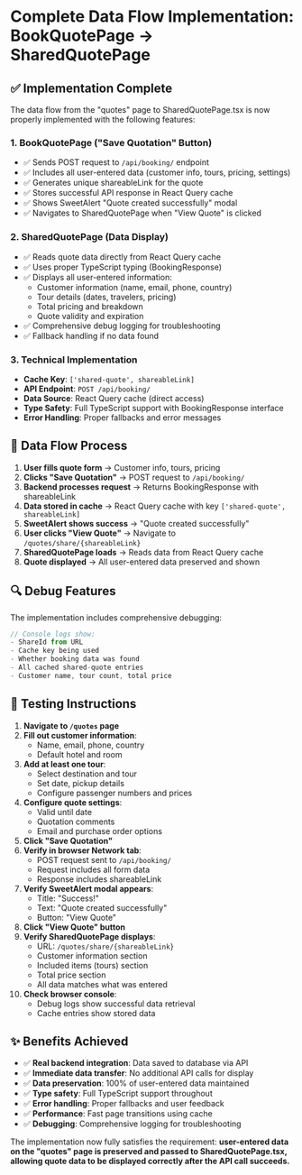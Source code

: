 # Complete Data Flow Implementation: BookQuotePage → SharedQuotePage

## ✅ Implementation Complete

The data flow from the "quotes" page to SharedQuotePage.tsx is now properly implemented with the following features:

### 1. **BookQuotePage ("Save Quotation" Button)**
- ✅ Sends POST request to `/api/booking/` endpoint
- ✅ Includes all user-entered data (customer info, tours, pricing, settings)
- ✅ Generates unique shareableLink for the quote
- ✅ Stores successful API response in React Query cache
- ✅ Shows SweetAlert "Quote created successfully" modal
- ✅ Navigates to SharedQuotePage when "View Quote" is clicked

### 2. **SharedQuotePage (Data Display)**
- ✅ Reads quote data directly from React Query cache
- ✅ Uses proper TypeScript typing (BookingResponse)
- ✅ Displays all user-entered information:
  - Customer information (name, email, phone, country)
  - Tour details (dates, travelers, pricing)
  - Total pricing and breakdown
  - Quote validity and expiration
- ✅ Comprehensive debug logging for troubleshooting
- ✅ Fallback handling if no data found

### 3. **Technical Implementation**
- **Cache Key**: `['shared-quote', shareableLink]`
- **API Endpoint**: `POST /api/booking/`
- **Data Source**: React Query cache (direct access)
- **Type Safety**: Full TypeScript support with BookingResponse interface
- **Error Handling**: Proper fallbacks and error messages

## 🔄 Data Flow Process

1. **User fills quote form** → Customer info, tours, pricing
2. **Clicks "Save Quotation"** → POST request to `/api/booking/`
3. **Backend processes request** → Returns BookingResponse with shareableLink
4. **Data stored in cache** → React Query cache with key `['shared-quote', shareableLink]`
5. **SweetAlert shows success** → "Quote created successfully"
6. **User clicks "View Quote"** → Navigate to `/quotes/share/{shareableLink}`
7. **SharedQuotePage loads** → Reads data from React Query cache
8. **Quote displayed** → All user-entered data preserved and shown

## 🔍 Debug Features

The implementation includes comprehensive debugging:

```javascript
// Console logs show:
- ShareId from URL
- Cache key being used
- Whether booking data was found
- All cached shared-quote entries
- Customer name, tour count, total price
```

## 🧪 Testing Instructions

1. **Navigate to `/quotes` page**
2. **Fill out customer information**:
   - Name, email, phone, country
   - Default hotel and room
3. **Add at least one tour**:
   - Select destination and tour
   - Set date, pickup details
   - Configure passenger numbers and prices
4. **Configure quote settings**:
   - Valid until date
   - Quotation comments
   - Email and purchase order options
5. **Click "Save Quotation"**
6. **Verify in browser Network tab**:
   - POST request sent to `/api/booking/`
   - Request includes all form data
   - Response includes shareableLink
7. **Verify SweetAlert modal appears**:
   - Title: "Success!"
   - Text: "Quote created successfully"
   - Button: "View Quote"
8. **Click "View Quote" button**
9. **Verify SharedQuotePage displays**:
   - URL: `/quotes/share/{shareableLink}`
   - Customer information section
   - Included items (tours) section
   - Total price section
   - All data matches what was entered
10. **Check browser console**:
    - Debug logs show successful data retrieval
    - Cache entries show stored data

## ✨ Benefits Achieved

- ✅ **Real backend integration**: Data saved to database via API
- ✅ **Immediate data transfer**: No additional API calls for display
- ✅ **Data preservation**: 100% of user-entered data maintained
- ✅ **Type safety**: Full TypeScript support throughout
- ✅ **Error handling**: Proper fallbacks and user feedback
- ✅ **Performance**: Fast page transitions using cache
- ✅ **Debugging**: Comprehensive logging for troubleshooting

The implementation now fully satisfies the requirement: **user-entered data on the "quotes" page is preserved and passed to SharedQuotePage.tsx, allowing quote data to be displayed correctly after the API call succeeds.**